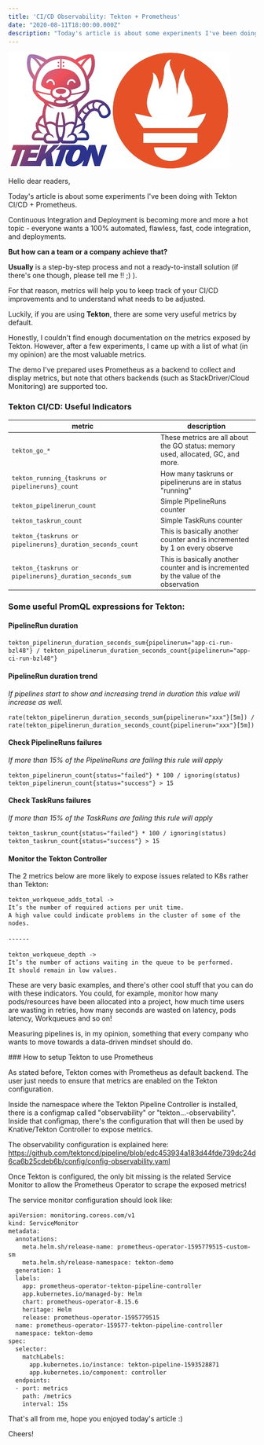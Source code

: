```yaml
---
title: 'CI/CD Observability: Tekton + Prometheus'
date: "2020-08-11T18:00:00.000Z"
description: "Today's article is about some experiments I've been doing with Tekton CI/CD + Prometheus..."
---
```


![prometheus-tekton-logo](./logo.jpg)

Hello dear readers,

Today's article is about some experiments I've been doing with Tekton CI/CD + Prometheus.

Continuous Integration and Deployment is becoming more and more a hot topic - everyone wants a 100% automated, flawless, fast, code integration, and deployments. 

**But how can a team or a company achieve that?**

**Usually** is a step-by-step process and not a ready-to-install solution (if there's one though, please tell me !! ;) ).

For that reason, metrics will help you to keep track of your CI/CD improvements and to understand what needs to be adjusted.

Luckily, if you are using **Tekton**, there are some very useful metrics by default.

Honestly, I couldn't find enough documentation on the metrics exposed by Tekton. However, after a few experiments, I came up with a list of what (in my opinion) are the most valuable metrics.

The demo I've prepared uses Prometheus as a backend to collect and display metrics, but note that others backends (such as StackDriver/Cloud Monitoring) are supported too. 

### Tekton CI/CD: Useful Indicators

| metric      | description                                                                     |
|-------------|---------------------------------------------------------------------------------|
| `tekton_go_*`| These metrics are all about the GO status: memory used, allocated, GC, and more. |
| `tekton_running_{taskruns or pipelineruns}_count`|  How many taskruns or pipelineruns are in status "running" |
| `tekton_pipelinerun_count` | Simple PipelineRuns counter |
| `tekton_taskrun_count` | Simple TaskRuns counter |
| `tekton_{taskruns or pipelineruns}_duration_seconds_count` | This is basically another counter and is incremented by 1 on every observe |
| `tekton_{taskruns or pipelineruns}_duration_seconds_sum` | This is basically another counter and is incremented by the value of the observation |


### Some useful PromQL expressions for Tekton:

#### PipelineRun duration
```
tekton_pipelinerun_duration_seconds_sum{pipelinerun="app-ci-run-bzl48"} / tekton_pipelinerun_duration_seconds_count{pipelinerun="app-ci-run-bzl48"}
```


#### PipelineRun duration trend
*If pipelines start to show and increasing trend in duration this value will increase as well.*
```
rate(tekton_pipelinerun_duration_seconds_sum{pipelinerun="xxx"}[5m]) / rate(tekton_pipelinerun_duration_seconds_count{pipelinerun="xxx"}[5m])
```


#### Check PipelineRuns failures
*If more than 15% of the PipelineRuns are failing this rule will apply*
```
tekton_pipelinerun_count{status="failed"} * 100 / ignoring(status) tekton_pipelinerun_count{status="success"} > 15
```


#### Check TaskRuns failures
*If more than 15% of the TaskRuns are failing this rule will apply*
```
tekton_taskrun_count{status="failed"} * 100 / ignoring(status) tekton_taskrun_count{status="success"} > 15
```


#### Monitor the Tekton Controller
The 2 metrics below are more likely to expose issues related to K8s rather than Tekton:

```
tekton_workqueue_adds_total -> 
It’s the number of required actions per unit time. 
A high value could indicate problems in the cluster of some of the nodes.

------

tekton_workqueue_depth -> 
It’s the number of actions waiting in the queue to be performed. 
It should remain in low values.
```


These are very basic examples, and there's other cool stuff that you can do with these indicators. You could, for example, monitor how many pods/resources have been allocated into a project, how much time users are wasting in retries, how many seconds are wasted on latency, pods latency, Workqueues and so on!

Measuring pipelines is, in my opinion, something that every company who wants to move towards a data-driven mindset should do.



### How to setup Tekton to use Prometheus

As stated before, Tekton comes with Prometheus as default backend. The user just needs to ensure that metrics are enabled on the Tekton configuration.

Inside the namespace where the Tekton Pipeline Controller is installed, there is a configmap called "observability" or "tekton...-observability". Inside that configmap, there's the configuration that will then be used by Knative/Tekton Controller to expose metrics.

The observability configuration is explained here:
https://github.com/tektoncd/pipeline/blob/edc453934a183d44fde739dc24d6ca6b25cdeb6b/config/config-observability.yaml

Once Tekton is configured, the only bit missing is the related Service Monitor to allow the Prometheus Operator to scrape the exposed metrics!

The service monitor configuration should look like:

```
apiVersion: monitoring.coreos.com/v1
kind: ServiceMonitor
metadata:
  annotations:
    meta.helm.sh/release-name: prometheus-operator-1595779515-custom-sm
    meta.helm.sh/release-namespace: tekton-demo
  generation: 1
  labels:
    app: prometheus-operator-tekton-pipeline-controller
    app.kubernetes.io/managed-by: Helm
    chart: prometheus-operator-8.15.6
    heritage: Helm
    release: prometheus-operator-1595779515
  name: prometheus-operator-159577-tekton-pipeline-controller
  namespace: tekton-demo
spec:
  selector:
    matchLabels:
      app.kubernetes.io/instance: tekton-pipeline-1593528871
      app.kubernetes.io/component: controller
  endpoints:
  - port: metrics
    path: /metrics
    interval: 15s
```

That's all from me, hope you enjoyed today's article :)

Cheers!

